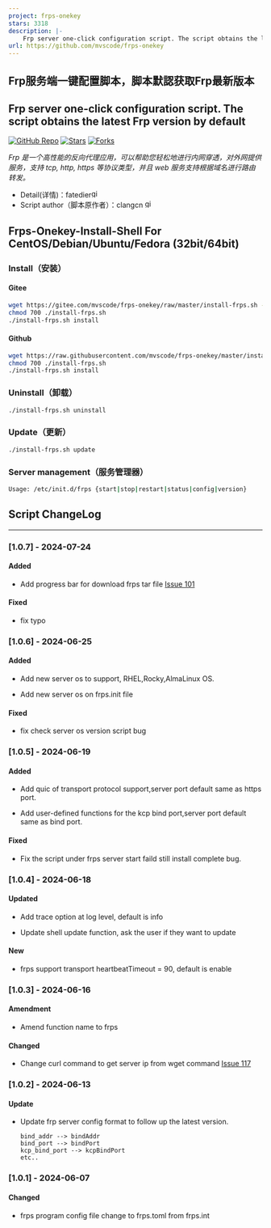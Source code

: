 ```yaml
---
project: frps-onekey
stars: 3318
description: |-
    Frp server one-click configuration script. The script obtains the latest Frp version by default
url: https://github.com/mvscode/frps-onekey
---
```



## Frp服务端一键配置脚本，脚本默認获取Frp最新版本  
## Frp server one-click configuration script. The script obtains the latest Frp version by default

[![GitHub Repo][repo-shield]][repo-url]
[![Stars][stars-shield]][stars-url]
[![Forks][forks-shield]][forks-url]

[repo-shield]: https://img.shields.io/badge/GitHub-mvscode%2Ffrps--onekey-brightgreen?style=flat-square&logo=github
[repo-url]: https://github.com/mvscode/frps-onekey
[stars-shield]: https://img.shields.io/github/stars/mvscode/frps-onekey.svg?style=flat-square&logo=github&color=yellow
[stars-url]: https://github.com/mvscode/frps-onekey/stargazers
[forks-shield]: https://img.shields.io/github/forks/mvscode/frps-onekey.svg?style=flat-square&logo=github&color=green
[forks-url]: https://github.com/mvscode/frps-onekey/network/members


*Frp 是一个高性能的反向代理应用，可以帮助您轻松地进行内网穿透，对外网提供服务，支持 tcp, http, https 等协议类型，并且 web 服务支持根据域名进行路由转发。*

* Detail(详情)：fatedier[<img alt="github" src="https://img.shields.io/badge/github/fatedier/frp-8da0cb?style=for-the-badge&labelColor=555555&logo=github" height="16">](https://github.com/fatedier/frp)
* Script author（脚本原作者）：clangcn [<img alt="github" src="https://img.shields.io/badge/github/clangcn/onekey_install_shell-8da0cb?style=for-the-badge&labelColor=555555&logo=github" height="16">](https://github.com/clangcn/onekey-install-shell)

## Frps-Onekey-Install-Shell For CentOS/Debian/Ubuntu/Fedora (32bit/64bit)

### Install（安装）

#### Gitee
```Bash
wget https://gitee.com/mvscode/frps-onekey/raw/master/install-frps.sh -O ./install-frps.sh
chmod 700 ./install-frps.sh
./install-frps.sh install
```
#### Github
```Bash
wget https://raw.githubusercontent.com/mvscode/frps-onekey/master/install-frps.sh -O ./install-frps.sh
chmod 700 ./install-frps.sh
./install-frps.sh install
```


### Uninstall（卸载）
```Bash
./install-frps.sh uninstall
```
### Update（更新）
```Bash
./install-frps.sh update
```
### Server management（服务管理器）
```Bash
Usage: /etc/init.d/frps {start|stop|restart|status|config|version}
```
 
## Script ChangeLog
---------------------------------------

### [1.0.7] - 2024-07-24

#### Added
* Add progress bar for download frps tar file 
[Issue 101](https://github.com/mvscode/frps-onekey/issues/101)

#### Fixed
* fix typo

### [1.0.6] - 2024-06-25

#### Added
* Add new server os to support, RHEL,Rocky,AlmaLinux OS.

* Add new server os on frps.init file

#### Fixed
* fix check server os version script bug

### [1.0.5] - 2024-06-19

#### Added
* Add quic of transport protocol support,server port default same as https port.

* Add user-defined functions for the kcp bind port,server port default same as bind port.

#### Fixed
* Fix the script under frps server start faild still install complete bug.

### [1.0.4] - 2024-06-18

#### Updated
* Add trace option at log level, default is info

* Update shell update function, ask the user if they want to update

#### New
* frps support transport heartbeatTimeout = 90, default is enable

### [1.0.3] - 2024-06-16

#### Amendment
* Amend function name to frps

#### Changed
* Change curl command to get server ip from wget command [Issue 117](https://github.com/mvscode/frps-onekey/issues/117)

### [1.0.2] - 2024-06-13

#### Update
* Update frp server config format to follow up the latest version.
  ```
  bind_addr --> bindAddr
  bind_port --> bindPort
  kcp_bind_port --> kcpBindPort
  etc..
  ```

### [1.0.1] - 2024-06-07

#### Changed
* frps program config file change to frps.toml from frps.int







 

 
  

